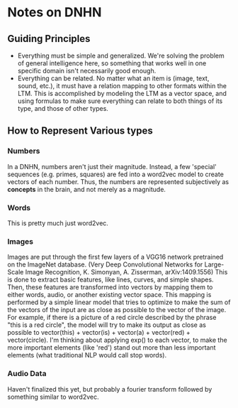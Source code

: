 # Notes on DNHN

## Guiding Principles
* Everything must be simple and generalized.  We're solving the problem of general intelligence here, so something that works well in one specific domain isn't necessarily good enough.
* Everything can be related.  No matter what an item is (image, text, sound, etc.), it must have a relation mapping to other formats within the LTM.  This is accomplished by modeling the LTM as a vector space, and using formulas to make sure everything can relate to both things of its type, and those of other types.

## How to Represent Various types

### Numbers
In a DNHN, numbers aren't just their magnitude.  Instead, a few 'special' sequences (e.g. primes, squares) are fed into a word2vec model to create vectors of each number.  Thus, the numbers are represented subjectively as **concepts** in the brain, and not merely as a magnitude.

### Words
This is pretty much just word2vec.

### Images
Images are put through the first few layers of a VGG16 network pretrained on the ImageNet database. (Very Deep Convolutional Networks for Large-Scale Image Recognition, K. Simonyan, A. Zisserman, arXiv:1409.1556)  This is done to extract basic features, like lines, curves, and simple shapes.  Then, these features are transformed into vectors by mapping them to either words, audio, or another existing vector space.  This mapping is performed by a simple linear model that tries to optimize to make the sum of the vectors of the input are as close as possible to the vector of the image.  For example, if there is a picture of a red circle described by the phrase "this is a red circle", the model will try to make its output as close as possible to vector(this) + vector(is) + vector(a) + vector(red) + vector(circle).  I'm thinking about applying exp() to each vector, to make the more important elements (like 'red') stand out more than less important elements (what traditional NLP would call stop words).

### Audio Data
Haven't finalized this yet, but probably a fourier transform followed by something similar to word2vec.